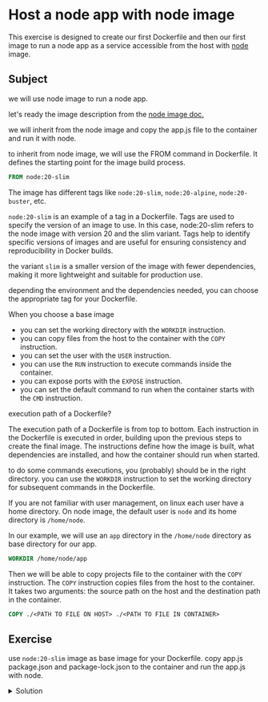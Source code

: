 # Host a node app with node image

This exercise is designed to create our first Dockerfile and then our first image to run a node app as a service accessible from the host with [node](https://hub.docker.com/_/node) image.

## Subject

we will use node image to run a node app.

let's ready the image description from the [node image doc.](https://hub.docker.com/_/node)

we will inherit from the node image and copy the app.js file to the container and run it with node.

to inherit from node image, we will use the FROM command in Dockerfile.
It defines the starting point for the image build process.
    
```Dockerfile
FROM node:20-slim
```

The image has different tags like `node:20-slim`, `node:20-alpine`, `node:20-buster`, etc.

`node:20-slim` is an example of a tag in a Dockerfile. Tags are used to specify the version of an image to use.
In this case, node:20-slim refers to the node image with version 20 and the slim variant.
Tags help to identify specific versions of images and are useful for ensuring consistency and reproducibility in Docker builds.

the variant `slim` is a smaller version of the image with fewer dependencies, making it more lightweight and suitable for production use.

depending the environment and the dependencies needed, you can choose the appropriate tag for your Dockerfile.


When you choose a base image
- you can set the working directory with the `WORKDIR` instruction.
- you can copy files from the host to the container with the `COPY` instruction.
- you can set the user with the `USER` instruction.
- you can use the `RUN` instruction to execute commands inside the container.
- you can expose ports with the `EXPOSE` instruction.
- you can set the default command to run when the container starts with the `CMD` instruction.





execution path of a Dockerfile?

The execution path of a Dockerfile is from top to bottom.
Each instruction in the Dockerfile is executed in order, building upon the previous steps to create the final image.
The instructions define how the image is built, what dependencies are installed, and how the container should run when started.

to do some commands executions, you (probably) should be in the right directory.
you can use the `WORKDIR` instruction to set the working directory for subsequent commands in the Dockerfile.

If you are not familiar with user management, on linux each user have a home directory.
On node image, the default user is `node` and its home directory is `/home/node`.

In our example, we will use an `app` directory in the `/home/node` directory as base directory for our app.

```Dockerfile
WORKDIR /home/node/app
```

Then we will be able to copy projects file to the container with the `COPY` instruction.
The `COPY` instruction copies files from the host to the container.
It takes two arguments: the source path on the host and the destination path in the container.
```Dockerfile
COPY ./<PATH TO FILE ON HOST> ./<PATH TO FILE IN CONTAINER>
```




## Exercise

use `node:20-slim` image as base image for your Dockerfile.
copy app.js package.json and package-lock.json to the container and run the app.js with node.

<details>
  <summary>Solution</summary>

```Dockerfile
FROM node:20-slim

WORKDIR /home/node/app

COPY ./app.js .
COPY package*.json .

RUN npm install --only=production

EXPOSE 3000

CMD ["node", "/home/node/app/app.js"]
```

```shell
docker build . -t my-node-app --no-cache
```

```shell
docker run --rm --init -p 3000:3000 my-node-app
```

visit [http://localhost:3000](http://localhost:3000) to see the app running.

</details>
